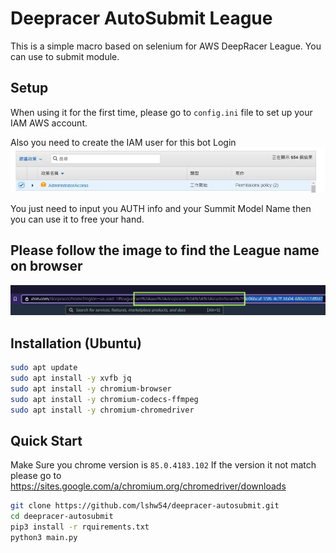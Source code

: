 # Deepracer AutoSubmit League

This is a simple macro based on selenium for AWS DeepRacer League. You can use to submit module.

## Setup
When using it for the first time, please go to `config.ini` file to set up your IAM AWS account.

Also you need to create the IAM user for this bot Login
![image](image/IAM_permission.jpg)

You just need to input you AUTH info and your Summit Model Name then you can use it to free your hand.

## Please follow the image to find the League name on browser
![image](image/league_name.jpg)

## Installation (Ubuntu)
```bash
sudo apt update
sudo apt install -y xvfb jq
sudo apt install -y chromium-browser
sudo apt install -y chromium-codecs-ffmpeg
sudo apt install -y chromium-chromedriver
```

## Quick Start
Make Sure you chrome version is `85.0.4183.102`
If the version it not match please go to https://sites.google.com/a/chromium.org/chromedriver/downloads

```bash
git clone https://github.com/lshw54/deepracer-autosubmit.git
cd deepracer-autosubmit
pip3 install -r rquirements.txt
python3 main.py
```
